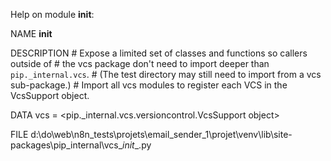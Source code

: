 Help on module __init__:

NAME
    __init__

DESCRIPTION
    # Expose a limited set of classes and functions so callers outside of
    # the vcs package don't need to import deeper than `pip._internal.vcs`.
    # (The test directory may still need to import from a vcs sub-package.)
    # Import all vcs modules to register each VCS in the VcsSupport object.

DATA
    vcs = <pip._internal.vcs.versioncontrol.VcsSupport object>

FILE
    d:\do\web\n8n_tests\projets\email_sender_1\projet\venv\lib\site-packages\pip\_internal\vcs\__init__.py


